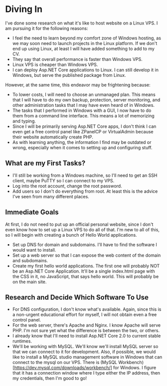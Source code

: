 # Diving In

I've done some research on what it's like to host website on a Linux VPS. I am pursuing it for the following reasons:

- I feel the need to learn beyond my comfort zone of Windows hosting, as we may soon need to launch projects in the Linux platform.
If we don't end up using Linux, at least I will have added something to add to my CV.
- They say that overall performance is faster than Windows VPS.
- Linux VPS is cheaper than Windows VPS.
- I can deploy Asp.NET Core applications to Linux. I can still develop it in Windows, but serve the published package from Linux.

However, at the same time, this endeavor may be frightening because:

- To lower costs, I will need to choose an unmanaged plan. This means that I will have to do my own backup, protection, server monitoring,
and other administration tasks that I may have even heard of in Windows.
- The tasks that I performed in Windows with a GUI, I now have to do them from a command line interface. This means a lot of memorizing and typing.
- Since I will be primarily serving Asp.NET Core apps, I don't think I can even get a free control panel like ZPanelCP or VirtualAdmin because
their website automatically create PHP.
- As with learning anything, the information I find may be outdated or wrong, especially when it comes to setting up and configuring stuff.

## What are my First Tasks?

- I'll still be working from a Windows machine, so I'll need to get an SSH client, maybe PuTTY so I can connect to my VPS.
- Log into the root account, change the root password.
- Add users so I don't do everything from root. At least this is the advice I've seen from many different places.

## Immediate Goals

At first, I do not need to put up an official personal website, since I don't even know how to set up a Linux VPS to do all of that. I'm new to all
of this, so I will begin with creating a bunch of Hello World applications.

- Set up DNS for domain and subdomains. I'll have to find the software I would want to install.
- Set up a web server so that I can expose the web content of the domain and subdomains.
- Create my first hello world applications. The first one will probably NOT be an Asp.NET Core Application. It'll be a single index.html page
with the CSS in it, no JavaScript, that says hello world. This will probably be on the main site.

## Research and Decide Which Software To Use

- For DNS configuration, I don't know what's available. Again, since this is a non-urgent educational effort for myself, I will not obtain even
a free control panel.
- For the web server, there's Apache and Nginx. I know Apache will serve PHP. I'm not sure yet what the difference is between the two, or others.
- I already know that I'll need to install Asp.NET Core 2.0 to current stable runtimes.
- We'll be working with MySQL. We'll know we'll install MySQL server so that we can connect to it for development. Also, if possible, we would
like to install a MySQL studio management software in Windows that can connect to the mysql on our VPS. There is 
(MySQL Workbench)[https://dev.mysql.com/downloads/workbench/] for Windows. I figure that it has a connection window where I type either the IP
address, then my credentials, then I'm good to go!